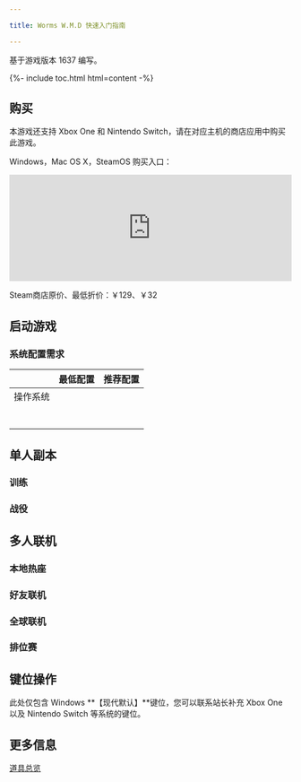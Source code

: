 ```yaml
---

title: Worms W.M.D 快速入门指南

---
```


基于游戏版本 1637 编写。

{%- include toc.html html=content -%}

## 购买

本游戏还支持 Xbox One 和 Nintendo Switch，请在对应主机的商店应用中购买此游戏。

Windows，Mac OS X，SteamOS 购买入口：

<iframe src="https://store.steampowered.com/widget/327030/" style="width:100%; height:190px; max-width:646px; border:none"></iframe>

Steam商店原价、最低折价：￥129、￥32

## 启动游戏

### 系统配置需求

|          | 最低配置 | 推荐配置 |
| -------- | -------- | -------- |
| 操作系统 |          |          |
|          |          |          |
|          |          |          |
|          |          |          |
|          |          |          |
|          |          |          |
|          |          |          |
|          |          |          |



## 单人副本

### 训练

### 战役



## 多人联机

### 本地热座

### 好友联机

### 全球联机

### 排位赛

## 键位操作

此处仅包含 Windows **【现代默认】**键位，您可以联系站长补充 Xbox One 以及 Nintendo Switch 等系统的键位。



## 更多信息

[道具总览](props.md)

